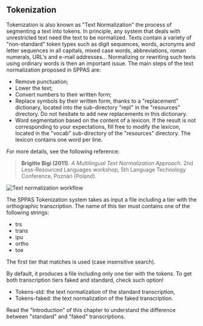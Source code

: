 ## Tokenization

Tokenization is also known as "Text Normalization" the process of segmenting a
text into tokens. 
In principle, any system that deals with unrestricted text need the text to 
be normalized. Texts contain a variety of "non-standard" token types such as
digit sequences, words, acronyms and letter sequences in all capitals, mixed
case words, abbreviations, roman numerals, URL's and e-mail addresses... 
Normalizing or rewriting such texts using ordinary words is then an important
issue. The main steps of the text normalization proposed in SPPAS are:

* Remove punctuation;
* Lower the text;
* Convert numbers to their written form;
* Replace symbols by their written form, thanks to a "replacement" dictionary,
  located into the sub-directory "repl" in the "resources" directory. Do not
  hesitate to add new replacements in this dictionary.
* Word segmentation based on the content of a lexicon. If the
  result is not corresponding to your expectations, fill free to
  modify the lexicon, located in the "vocab" sub-directory of the "resources"
  directory. The lexicon contains one word per line.

For more details, see the following reference:

> **Brigitte Bigi (2011).**
> *A Multilingual Text Normalization Approach.*
> 2nd Less-Resourced Languages workshop, 5th Language  Technology Conference, Poznàn (Poland).

![Text normalization workflow](./etc/figures/tokworkflow.bmp)

The SPPAS Tokenization system takes as input a file including a tier 
with the orthographic transcription. The name of this tier must contains
one of the following strings:

- trs
- trans
- ipu
- ortho
- toe

The first tier that matches is used (case insensitive search).

By default, it produces a file including only one tier with the
tokens. To get both transcription tiers faked and standard,
check such option!

- Tokens-std: the text normalization of the standard transcription,
- Tokens-faked: the text normalization of the faked transcription.

Read the "Introduction" of this chapter to understand the difference
between "standard" and "faked" transcriptions.

